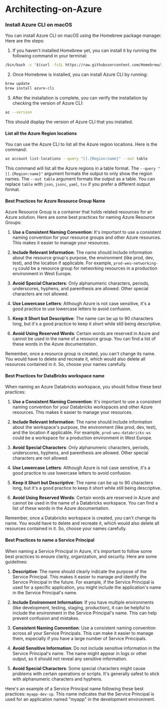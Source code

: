# Architecting-on-Azure

### Install Azure CLI on macOS

You can install Azure CLI on macOS using the Homebrew package manager. Here are the steps:

1. If you haven't installed Homebrew yet, you can install it by running the following command in your terminal:

```bash
/bin/bash -c "$(curl -fsSL https://raw.githubusercontent.com/Homebrew/install/HEAD/install.sh)"
```

2. Once Homebrew is installed, you can install Azure CLI by running:

```bash
brew update
brew install azure-cli
```

3. After the installation is complete, you can verify the installation by checking the version of Azure CLI:

```bash
az --version
```

This should display the version of Azure CLI that you installed.

#### List all the Azure Region locations

You can use the Azure CLI to list all the Azure region locations. Here is the command:

```bash
az account list-locations --query "[].{Region:name}" --out table
```

This command will list all the Azure regions in a table format. The `--query "[].{Region:name}"` argument formats the output to only show the region names. The `--out table` argument formats the output as a table. You can replace `table` with `json`, `jsonc`, `yaml`, `tsv` if you prefer a different output format.

#### Best Practices for Azure Resource Group Name

Azure Resource Group is a container that holds related resources for an Azure solution. Here are some best practices for naming Azure Resource Groups:

1. **Use a Consistent Naming Convention**: It's important to use a consistent naming convention for your resource groups and other Azure resources. This makes it easier to manage your resources.

2. **Include Relevant Information**: The name should include information about the resource group's purpose, the environment (like prod, dev, test), and the location if applicable. For example, `prod-weu-networking-rg` could be a resource group for networking resources in a production environment in West Europe.

3. **Avoid Special Characters**: Only alphanumeric characters, periods, underscores, hyphens, and parenthesis are allowed. Other special characters are not allowed.

4. **Use Lowercase Letters**: Although Azure is not case sensitive, it's a good practice to use lowercase letters to avoid confusion.

5. **Keep it Short but Descriptive**: The name can be up to 90 characters long, but it's a good practice to keep it short while still being descriptive.

6. **Avoid Using Reserved Words**: Certain words are reserved in Azure and cannot be used in the name of a resource group. You can find a list of these words in the Azure documentation.

Remember, once a resource group is created, you can't change its name. You would have to delete and recreate it, which would also delete all resources contained in it. So, choose your names carefully.

#### Best Practices for DataBricks workspace name

When naming an Azure Databricks workspace, you should follow these best practices:

1. **Use a Consistent Naming Convention**: It's important to use a consistent naming convention for your Databricks workspaces and other Azure resources. This makes it easier to manage your resources.

2. **Include Relevant Information**: The name should include information about the workspace's purpose, the environment (like prod, dev, test), and the location if applicable. For example, `prod-weu-databricks-ws` could be a workspace for a production environment in West Europe.

3. **Avoid Special Characters**: Only alphanumeric characters, periods, underscores, hyphens, and parenthesis are allowed. Other special characters are not allowed.

4. **Use Lowercase Letters**: Although Azure is not case sensitive, it's a good practice to use lowercase letters to avoid confusion.

5. **Keep it Short but Descriptive**: The name can be up to 90 characters long, but it's a good practice to keep it short while still being descriptive.

6. **Avoid Using Reserved Words**: Certain words are reserved in Azure and cannot be used in the name of a Databricks workspace. You can find a list of these words in the Azure documentation.

Remember, once a Databricks workspace is created, you can't change its name. You would have to delete and recreate it, which would also delete all resources contained in it. So, choose your names carefully.


#### Best Practices to name a Service Principal

When naming a Service Principal in Azure, it's important to follow some best practices to ensure clarity, organization, and security. Here are some guidelines:

1. **Descriptive**: The name should clearly indicate the purpose of the Service Principal. This makes it easier to manage and identify the Service Principal in the future. For example, if the Service Principal is used for a specific application, you might include the application's name in the Service Principal's name.

2. **Include Environment Information**: If you have multiple environments (like development, testing, staging, production), it can be helpful to include the environment in the Service Principal's name. This can help prevent confusion and mistakes.

3. **Consistent Naming Convention**: Use a consistent naming convention across all your Service Principals. This can make it easier to manage them, especially if you have a large number of Service Principals.

4. **Avoid Sensitive Information**: Do not include sensitive information in the Service Principal's name. The name might appear in logs or other output, so it should not reveal any sensitive information.

5. **Avoid Special Characters**: Some special characters might cause problems with certain operations or scripts. It's generally safest to stick with alphanumeric characters and hyphens.

Here's an example of a Service Principal name following these best practices: `myapp-dev-sp`. This name indicates that the Service Principal is used for an application named "myapp" in the development environment.
